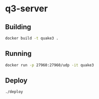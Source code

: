 # q3-server

## Building

```bash
docker build -t quake3 .
```

## Running

```bash
docker run -p 27960:27960/udp -it quake3
```

## Deploy

```bash
./deploy
```
